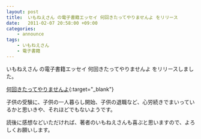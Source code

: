 ```yaml
---
layout: post
title:  いもねえさん の電子書籍エッセイ 何回きたってやりませんよ をリリース
date:   2011-02-07 20:58:00 +09:00
categories:
    - announce
tags:
    - いもねえさん
    - 電子書籍
---
```


いもねえさん の電子書籍エッセイ 何回きたってやりませんよ をリリースしました。

[何回きたってやりませんよ](http://p.booklog.jp/book/19866){:target="_blank"}

子供の受験に、子供の一人暮らし開始、子供の退職など、心労続きでまいっているかと思いきや、それほどでもないようです。

読後に感想などいただければ、著者のいもねえさんも喜ぶと思いますので、よろしくお願いします。
